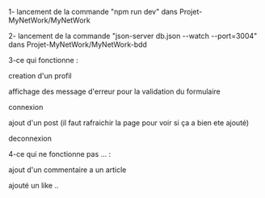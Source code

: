 1- lancement de la commande "npm run dev" dans Projet-MyNetWork/MyNetWork

2- lancement de la commande "json-server db.json --watch --port=3004" dans Projet-MyNetWork/MyNetWork-bdd


3-ce qui fonctionne : 

creation d'un profil

affichage des message d'erreur pour la validation du formulaire

connexion

ajout d'un post (il faut rafraichir la page pour voir si ça a bien ete ajouté)

deconnexion 



4-ce qui ne fonctionne pas ... :

ajout d'un commentaire a un article

ajouté un like ..